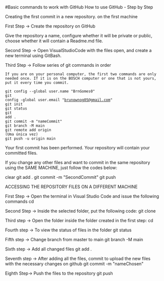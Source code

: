 #Basic commands to work with GitHub How to use GitHub - Step by Step


Creating the first commit in a new repository. on the first machine


First Step → Create the repository on GitHub

Give the repository a name, configure whether it will be private or public, choose whether it will contain a Readme.md file.


Second Step → Open VisualStudioCode with the files open, and create a new terminal using GitBash.

Third Step → Follow series of git commands in order

	If you are on your personal computer, the first two commands are only needed once. If it is on the BOSCH computer or one that is not yours, put it every time you commit.

<code>git config --global user.name "BrnGomes0"</code>
<br>
<code>git config -global user.email "brunownog05@gmail.com"</code>
<br>
<code>git init</code>
<br>
<code>git status</code>
<br>
<code>git add .</code>
<br>
<code>git commit -m "nameCommit" </code>
<br>
<code>git branch -M main</code>
<br>
<code>git remote add origin <link> (Uma única vez)</code>
<br>
<code>git push -u origin main</code>
<br>



Your first commit has been performed. Your repository will contain your committed files. 

If you change any other files and want to commit in the same repository using the SAME MACHINE, just follow the codes below: 


clear
git add .
git commit -m "SecondCommit"
git push 




ACCESSING THE REPOSITORY FILES ON A DIFFERENT MACHINE



First Step → Open the terminal in Visual Studio Code and issue the following commands
cd <nameFile> 


Second Step  → Inside the selected folder, put the following code:
git clone <LinkRepositoryAlreadyCreated>


Third step → Open the folder inside the folder created in the first step:
cd <nameFile>


Fourth step → To view the status of files in the folder
git status

 
Fifth step → Change branch from master to main
git branch -M main


Sixth step → Add all changed files
git add .


Seventh step → After adding all the files, commit to upload the new files with the necessary changes on github
git commit -m "nameChosen"


Eighth Step→ Push the files to the repository
git push


